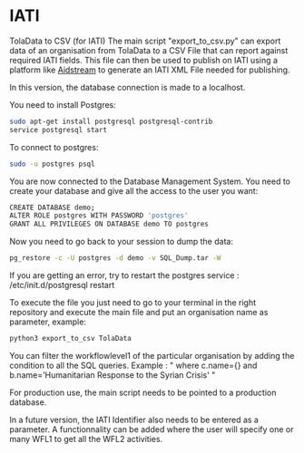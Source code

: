 # IATI
TolaData to CSV (for IATI)
The main script "export_to_csv.py" can export data of an organisation from TolaData to a CSV File that can report against required IATI fields. This file can then be used to publish on IATI using a platform like [Aidstream](https://www.aidstream.org) to generate an IATI XML File needed for publishing.

In this version, the database connection is made to a localhost.

You need to install Postgres:
```bash
sudo apt-get install postgresql postgresql-contrib
service postgresql start
```
To connect to postgres:

```bash
sudo -u postgres psql
```

You are now connected to the Database Management System.
You need to create your database and give all the access to the user you want:
```bash
CREATE DATABASE demo;
ALTER ROLE postgres WITH PASSWORD 'postgres'
GRANT ALL PRIVILEGES ON DATABASE demo TO postgres
```
Now you need to go back to your session to dump the data:
```bash
pg_restore -c -U postgres -d demo -v SQL_Dump.tar -W
```
If you are getting an error, try to restart the postgres service : /etc/init.d/postgresql restart


To execute the file you just need to go to your terminal in the right repository and execute the main file and put an organisation name as parameter, example:
```bash
python3 export_to_csv TolaData
```
You can filter the workflowlevel1 of the particular organisation by adding the condition to all the SQL queries.
Example : "  where c.name={} and b.name='Humanitarian Response to the Syrian Crisis'   "


For production use, the main script needs to be pointed to a production database.

In a future version, the IATI Identifier also needs to be entered as a parameter.
A functionnality can be added where the user will specify one or many WFL1 to get all the WFL2 activities.
